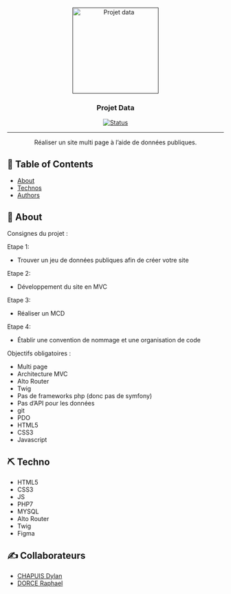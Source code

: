 
<p align="center">
  <a href="" rel="noopener">
 <img width=200px height=200px src="" alt="Projet data"></a>
</p>

<h3 align="center">Projet Data</h3>

<div align="center">

  [![Status](https://img.shields.io/badge/status-unfinished-red)]() 

</div>

---

<p align="center"> Réaliser un site multi page à l’aide de données publiques.
    <br> 
</p>

## 📝 Table of Contents
- [About](#about)
- [Technos](#built_using)
- [Authors](#authors)

## 🧐 About <a name = "about"></a>
Consignes du projet :


Etape 1:

* Trouver un jeu de données publiques afin de créer votre site

Etape 2:

* Développement du site en MVC

Etape 3:

* Réaliser un MCD

Etape 4:

* Établir une convention de nommage et une organisation de code


Objectifs obligatoires :

* Multi page
* Architecture MVC
* Alto Router
* Twig
* Pas de frameworks php (donc pas de symfony)
* Pas d’API pour les données
* git
* PDO
* HTML5
* CSS3
* Javascript


## ⛏️ Techno <a name = "built_using"></a>
* HTML5
* CSS3
* JS
* PHP7
* MYSQL
* Alto Router
* Twig
* Figma


## ✍️ Collaborateurs <a name = "authors"></a>

* [CHAPUIS Dylan](https://github.com/CDylan-source)
* [DORCE Raphael](https://github.com/DorceRaphael)
